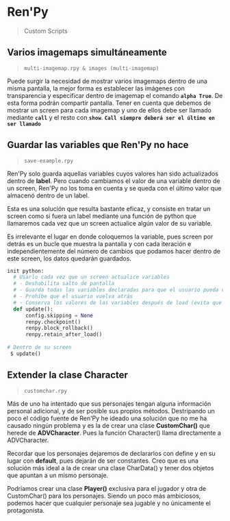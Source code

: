 # Ren'Py

> Custom Scripts

## Varios imagemaps simultáneamente
> `multi-imagemap.rpy & images (multi-imagemap)`

Puede surgir la necesidad de mostrar varios imagemaps dentro de una misma pantalla, la mejor forma es establecer las imágenes con transparencia y especificar dentro de imagemap el comando **`alpha True`**. De esta forma podrán compartir pantalla. Tener en cuenta que debemos de mostrar un screen para cada imagemap y uno de ellos debe ser llamado mediante **`call`** y el resto con **`show`**. **`Call siempre deberá ser el último en ser llamado`**



## Guardar las variables que Ren'Py no hace
> `save-example.rpy`

Ren'Py solo guarda aquellas variables cuyos valores han sido actualizados dentro de **label**. Pero cuando cambiamos el valor de una variable dentro de un screen, Ren'Py no los toma en cuenta y se queda con el último valor que almacenó dentro de un label.

Esta es una solución que resulta bastante eficaz, y consiste en tratar un screen como si fuera un label mediante una función de python que llamaremos cada vez que un screen actualice algún valor de su variable.

Es irrelevante el lugar en donde coloquemos la variable, pues screen por detrás es un bucle que muestra la pantalla y con cada iteración e independientemente del número de cambios que podamos hacer dentro de este screen, los datos quedarán guardados.

``` python
init python:
  # Usarlo cada vez que un screen actualice variables
  # - Deshabilita salto de pantalla
  # - Guarda todas las variables declaradas para que el usuario pueda volver atrás (save)
  # - Prohíbe que el usuario vuelva atrás
  # - Conserva los valores de las variables después de load (evita que se borre el save)
  def update():     
      config.skipping = None  
      renpy.checkpoint()
      renpy.block_rollback()   
      renpy.retain_after_load()
      
# Dentro de su screen
 $ update()
```


## Extender la clase Character
> `customchar.rpy`

Más de uno ha intentado que sus personajes tengan alguna información personal adicional, y de ser posible sus propios métodos. Destripando un poco el código fuente de Ren'Py he ideado una solución que no me ha causado ningún problema y es la de crear una clase **CustomChar()** que herede de **ADVCharacter**. Pues la función Character() llama directamente a ADVCharacter.

Recordar que los personajes dejaremos de declararlos con define y en su lugar con **default**, pues dejarán de ser constantes. Creo que es una solución más ideal a la de crear una clase CharData() y tener dos objetos que apuntan a un mismo personaje.

Podríamos crear una clase **Player()** exclusiva para el jugador y otra de CustomChar() para los personajes. Siendo un poco más ambiciosos, podemos hacer que cualquier personaje sea jugable y no únicamente el protagonista. 
